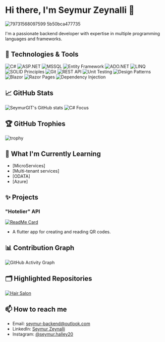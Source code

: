 # Hi there, I'm Seymur Zeynalli 👋

![79731568097599 5b50bca477735](https://github.com/SeymurGIT/Hair-Salon-MVC/blob/master/wwwroot/User/images/github-3.jpg)


I'm a passionate backend developer with expertise in multiple programming languages and frameworks. 

## 🔧 Technologies & Tools

![C#](https://img.shields.io/badge/C%23-11-blue)
![ASP.NET](https://img.shields.io/badge/ASP.NET-8.0-purple)
![MSSQL](https://img.shields.io/badge/MSSQL-2019-orange)
![Entity Framework](https://img.shields.io/badge/Entity%20Framework-8.0-darkgreen)
![ADO.NET](https://img.shields.io/badge/ADO.NET-Active%20Data%20Objects-blue)
![LINQ](https://img.shields.io/badge/LINQ-Query%20Language-blue)
![SOLID Principles](https://img.shields.io/badge/SOLID%20Principles-OOP%20Design-lightgreen)
![Git](https://img.shields.io/badge/Git-F05032-orange)
![REST API](https://img.shields.io/badge/REST%20API-Web%20Services-orange)
![Unit Testing](https://img.shields.io/badge/Unit%20Testing-xUnit%2C%20NUnit-yellow)
![Design Patterns](https://img.shields.io/badge/Design%20Patterns-Factory%2C%20Singleton-green)
![Blazor](https://img.shields.io/badge/Blazor-WebAssembly-purple)
![Razor Pages](https://img.shields.io/badge/Razor%20Pages-ASP.NET-lightblue)
![Dependency Injection](https://img.shields.io/badge/Dependency%20Injection-DI%20Pattern-blueviolet)

## 📈 GitHub Stats

![SeymurGIT's GitHub stats](https://github-readme-stats.vercel.app/api?username=SeymurGIT&show_icons=true&theme=radical)
![C# Focus](https://img.shields.io/badge/Focus-C%23-blueviolet?style=for-the-badge&logo=csharp)

## 🏆 GitHub Trophies

![trophy](https://github-profile-trophy.vercel.app/?username=SeymurGIT&theme=onedark)


## 🌱 What I'm Currently Learning

- [MicroServices]
- [Multi-tenant services]
- [ODATA]
- [Azure]
## ✨ Projects

### "Hotelier" API
[![ReadMe Card](https://github-readme-stats.vercel.app/api/pin/?username=SeymurGIT&repo=Hotelier-API-MVC&theme=radical)](https://github.com/SeymurGIT/Hotelier-API-MVC)
- A flutter app for creating and reading QR codes.

## 📊 Contribution Graph

![GitHub Activity Graph](https://github-readme-activity-graph.vercel.app/graph?username=SeymurGIT&theme=react-dark)

## 🗂️ Highlighted Repositories

[![Hair Salon](https://github-readme-stats.vercel.app/api/pin/?username=SeymurGIT&repo=Hair-Salon-MVC&theme=radical)](https://github.com/SeymurGIT/Hair-Salon-MVC)


## 📫 How to reach me

- Email: [seymur-backend@outlook.com](mailto:seymur-backend@outlook.com)
- LinkedIn: [Seymur Zeynalli](https://www.linkedin.com/in/seymur-zeynall%C4%B1-593b23266/)
- Instagram: [@seymur.halley20](https://www.instagram.com/seymur.halley20/)
